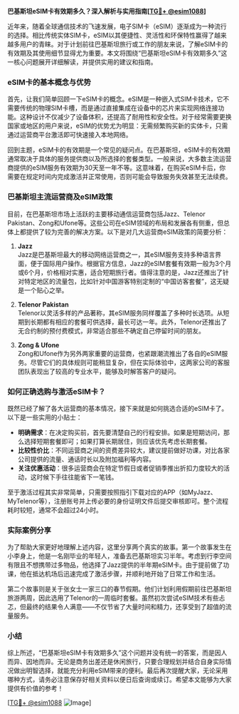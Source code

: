 **巴基斯坦eSIM卡有效期多久？深入解析与实用指南[[TG💪+ @esim1088](https://t.me/s/esim1088)]**

近年来，随着全球通信技术的飞速发展，电子SIM卡（eSIM）逐渐成为一种流行的选择。相比传统实体SIM卡，eSIM以其便捷性、灵活性和环保特性赢得了越来越多用户的青睐。对于计划前往巴基斯坦旅行或工作的朋友来说，了解eSIM卡的有效期及其使用细节显得尤为重要。本文将围绕“巴基斯坦eSIM卡有效期多久”这一核心问题展开详细解读，并提供实用的建议和指南。

### eSIM卡的基本概念与优势

首先，让我们简单回顾一下eSIM卡的概念。eSIM是一种嵌入式SIM卡技术，它不需要传统的物理SIM卡槽，而是通过直接集成在设备中的芯片来实现网络连接功能。这种设计不仅减少了设备体积，还提高了耐用性和安全性。对于经常需要更换国家或地区的用户来说，eSIM的优势尤为明显：无需频繁购买新的实体卡，只需通过运营商平台激活即可快速接入本地网络。

回到主题，eSIM卡的有效期是一个常见的疑问点。在巴基斯坦，eSIM卡的有效期通常取决于具体的服务提供商以及所选择的套餐类型。一般来说，大多数主流运营商提供的eSIM服务有效期为30天至一年不等。这意味着，在购买eSIM卡后，你需要在规定时间内完成激活并正常使用，否则可能会导致服务失效甚至无法续费。

### 巴基斯坦主流运营商及eSIM政策

目前，在巴基斯坦市场上活跃的主要移动通信运营商包括Jazz、Telenor Pakistan、Zong和Ufone等。这些公司在eSIM领域的布局和发展各有侧重，但总体上都提供了较为完善的解决方案。以下是对几大运营商eSIM政策的简要分析：

1. **Jazz**  
   Jazz是巴基斯坦最大的移动网络运营商之一，其eSIM服务支持多种语言界面，便于国际用户操作。根据官方信息，Jazz的eSIM套餐有效期一般为3个月或6个月，价格相对实惠，适合短期旅行者。值得注意的是，Jazz还推出了针对特定地区的流量包，比如针对中国游客特别定制的“中国访客套餐”，这无疑是一个贴心之举。

2. **Telenor Pakistan**  
   Telenor以灵活多样的产品著称，其eSIM服务同样覆盖了多种时长选项。从短期到长期都有相应的套餐可供选择，最长可达一年。此外，Telenor还推出了无合约制的预付费模式，非常适合那些不确定自己停留时间的朋友。

3. **Zong & Ufone**  
   Zong和Ufone作为另外两家重要的运营商，也紧跟潮流推出了各自的eSIM服务。尽管它们的具体规则可能稍显复杂，但在实际体验中，这两家公司的客服团队表现出了较高的专业水平，能够及时解答客户的疑问。

### 如何正确选购与激活eSIM卡？

既然已经了解了各大运营商的基本情况，接下来就是如何挑选合适的eSIM卡了。以下是一些实用的小贴士：

- **明确需求**：在决定购买前，首先要清楚自己的行程安排。如果是短期访问，那么选择短期套餐即可；如果打算长期居住，则应该优先考虑长期套餐。
- **比较性价比**：不同运营商之间的资费差异较大，建议提前做好功课，对比各家公司提供的流量、通话时长以及附加福利等内容。
- **关注优惠活动**：很多运营商会在特定节假日或者促销季推出折扣力度较大的活动，这时候下手往往能省下一笔钱。

至于激活过程其实非常简单，只需要按照指引下载对应的APP（如MyJazz、MyTelenor等），注册账号并上传必要的身份证明文件后提交审核即可。整个流程耗时较短，通常不会超过24小时。

### 实际案例分享

为了帮助大家更好地理解上述内容，这里分享两个真实的故事。第一个故事发生在小李身上，他是一名刚毕业的年轻人，准备去巴基斯坦实习半年。考虑到行李空间有限且不想携带过多物品，他选择了Jazz提供的半年期eSIM卡。由于提前做了功课，他在抵达机场后迅速完成了激活步骤，并顺利地开始了日常工作和生活。

第二个故事则是关于张女士一家三口的春节假期。他们计划利用假期前往巴基斯坦旅游两周，因此选用了Telenor的一周临时套餐。虽然初次尝试eSIM技术有些忐忑，但最终的结果令人满意——不仅节省了大量时间和精力，还享受到了超值的流量服务。

### 小结

综上所述，“巴基斯坦eSIM卡有效期多久”这个问题并没有统一的答案，而是因人而异、因地而异。无论是商务出差还是休闲旅行，只要合理规划并结合自身实际情况做出明智选择，就能充分利用eSIM带来的便利。最后再次提醒大家，无论采用哪种方式，请务必注意保存好相关资料以便日后查询或续订。希望本文能够为大家提供有价值的参考！

[[TG💪+ @esim1088](https://t.me/s/esim1088) ![Image](https://i.postimg.cc/4NQfJmqS/Snipaste-2025-05-13-00-14-12.png)]